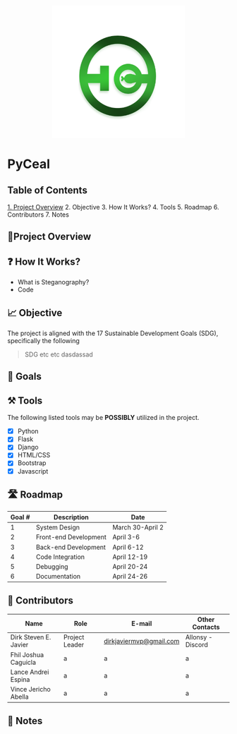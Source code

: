 <p align = "center">
  <img src = "LogoP.png" width = "300" height = "300"> 
</p>

# PyCeal


## Table of Contents
[1. Project Overview](#proj-obv) 
2. Objective
3. How It Works?
4. Tools
5. Roadmap
6. Contributors
7. Notes

## <a id = "proj-ob"> 🎯Project Overview </a>

## ❓ How It Works? 
- What is Steganography?  
- Code

## 📈 Objective
The project is aligned with the 17 Sustainable Development Goals (SDG), specifically the following 

> SDG etc etc dasdassad


## 🥅 Goals


## ⚒️ Tools
The following listed tools may be **POSSIBLY** utilized in the project. <br>

- [x] Python <br> 
- [x] Flask <br> 
- [x] Django <br> 
- [x] HTML/CSS <br> 
- [x] Bootstrap <br> 
- [x] Javascript <br>

## 🛣️ Roadmap

| Goal # | Description | Date 
| --- | --- | --- | 
|  1 | System Design | March 30-April 2 |
|  2 | Front-end Development | April 3-6 |
|  3 | Back-end Development | April 6-12 | 
|  4 | Code Integration | April 12-19 |
|  5 | Debugging | April 20-24 |
|  6 | Documentation | April 24-26 |




## 👷‍ Contributors

| Name | Role | E-mail | Other Contacts |
| --- | --- | --- | --- |
| Dirk Steven E. Javier | Project Leader | dirkjaviermvp@gmail.com | Allonsy -Discord |
| Fhil Joshua Caguicla | a | a | a |
| Lance Andrei Espina | a | a | a |
| Vince Jericho Abella | a | a | a |

## 📝 Notes
